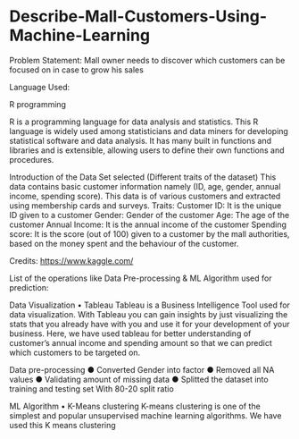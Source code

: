 # Describe-Mall-Customers-Using-Machine-Learning

Problem Statement: Mall owner needs to discover which customers can be focused on in case to grow his sales

Language Used:

R programming

  R is a programming language for data analysis and statistics. This R language is widely used among statisticians and data miners for     developing statistical software and data analysis. It has many built in functions and libraries and is extensible, allowing users to     define their own functions and procedures.
  
Introduction of the Data Set selected (Different traits of the dataset)
  This data contains basic customer information namely (ID, age, gender, annual income, spending score). This data is of various           customers and extracted using membership cards and surveys.
Traits:
  Customer ID: It is the unique ID given to a customer
  Gender: Gender of the customer
  Age: The age of the customer
  Annual Income: It is the annual income of the customer
  Spending score: It is the score (out of 100) given to a customer by the mall authorities, based on the money spent and the behaviour     of the customer.

Credits: https://www.kaggle.com/

List of the operations like Data Pre-processing & ML Algorithm used for prediction:

Data Visualization
  • Tableau
      Tableau is a Business Intelligence Tool used for data visualization. With Tableau you
      can gain insights by just visualizing the stats that you already have with you and use it for
      your development of your business. Here, we have used tableau for better understanding of
      customer’s annual income and spending amount so that we can predict which customers to
      be targeted on.
      
Data pre-processing
  ● Converted Gender into factor
  ● Removed all NA values
  ● Validating amount of missing data
  ● Splitted the dataset into training and testing set With 80-20 split ratio
 
ML Algorithm
  • K-Means clustering
      K-means clustering is one of the simplest and popular unsupervised machine learning algorithms. We have used this K means               clustering 
